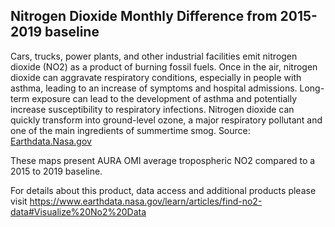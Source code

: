 ## Nitrogen Dioxide Monthly Difference from 2015-2019 baseline

Cars, trucks, power plants, and other industrial facilities emit nitrogen dioxide (NO2) as a product of burning fossil fuels. Once in the air, nitrogen dioxide can aggravate respiratory conditions, especially in people with asthma, leading to an increase of symptoms and hospital admissions. Long-term exposure can lead to the development of asthma and potentially increase susceptibility to respiratory infections. Nitrogen dioxide can quickly transform into ground-level ozone, a major respiratory pollutant and one of the main ingredients of summertime smog. Source: [Earthdata.Nasa.gov](https://www.earthdata.nasa.gov/learn/articles/find-no2-data#Visualize%20No2%20Data)


These maps present AURA OMI average tropospheric NO2 compared to a 2015 to 2019 baseline. 

For details about this product, data access and additional products please visit https://www.earthdata.nasa.gov/learn/articles/find-no2-data#Visualize%20No2%20Data 
